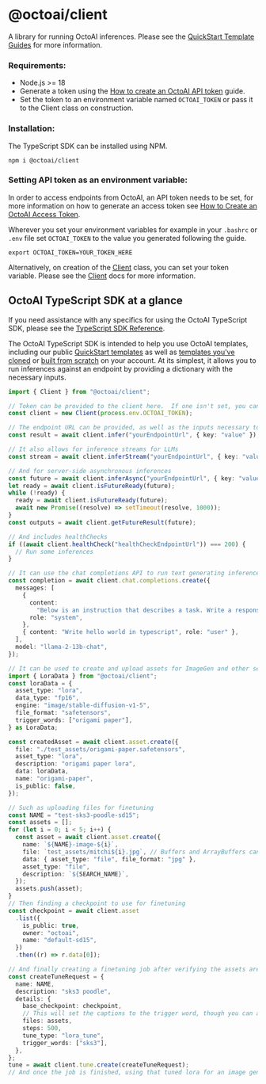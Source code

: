 # @octoai/client

A library for running OctoAI inferences. Please see the [QuickStart Template Guides](https://docs.octoai.cloud/docs/quickstart-templates-on-the-typescript-sdk) for more information.

### Requirements:

- Node.js >= 18
- Generate a token using the [How to create an OctoAI API token](https://docs.octoai.cloud/docs/how-to-create-an-octoai-access-token) guide.
- Set the token to an environment variable named `OCTOAI_TOKEN` or pass it to the Client class on construction.

### Installation:

The TypeScript SDK can be installed using NPM.

```Text bash
npm i @octoai/client
```

### Setting API token as an environment variable:

In order to access endpoints from OctoAI, an API token needs to be set, for more information on how to generate an access token see [How to Create an OctoAI Access Token](https://docs.octoai.cloud/docs/how-to-create-an-octoai-access-token).

Wherever you set your environment variables for example in your `.bashrc` or `.env` file set `OCTOAI_TOKEN` to the value you generated following the guide.

```Text bash
export OCTOAI_TOKEN=YOUR_TOKEN_HERE
```

Alternatively, on creation of the [Client](https://octoml.github.io/octoai-typescript-sdk/classes/Client.html) class, you can set your token variable. Please see the [Client](https://octoml.github.io/octoai-typescript-sdk/classes/Client.html) docs for more information.

## OctoAI TypeScript SDK at a glance

If you need assistance with any specifics for using the OctoAI TypeScript SDK, please see the [TypeScript SDK Reference](https://octoml.github.io/octoai-typescript-sdk/).

The OctoAI TypeScript SDK is intended to help you use OctoAI templates, including our public [QuickStart templates](https://docs.octoai.cloud/docs/welcome-to-the-octoai-compute-service-copy) as well as [templates you've cloned](https://docs.octoai.cloud/docs/create-custom-endpoints-from-a-container) or [built from scratch](https://docs.octoai.cloud/docs/create-custom-endpoints-from-python-code) on your account. At its simplest, it allows you to run inferences against an endpoint by providing a dictionary with the necessary inputs.

```typescript
import { Client } from "@octoai/client";

// Token can be provided to the client here.  If one isn't set, you cannot use client.tune, client.asset, or client.chat.
const client = new Client(process.env.OCTOAI_TOKEN);

// The endpoint URL can be provided, as well as the inputs necessary to run an inference.
const result = await client.infer("yourEndpointUrl", { key: "value" });

// It also allows for inference streams for LLMs
const stream = await client.inferStream("yourEndpointUrl", { key: "value" });

// And for server-side asynchronous inferences
const future = await client.inferAsync("yourEndpointUrl", { key: "value" });
let ready = await client.isFutureReady(future);
while (!ready) {
  ready = await client.isFutureReady(future);
  await new Promise((resolve) => setTimeout(resolve, 1000));
}
const outputs = await client.getFutureResult(future);

// And includes healthChecks
if ((await client.healthCheck("healthCheckEndpointUrl")) === 200) {
  // Run some inferences
}

// It can use the chat completions API to run text generating inferences with stream set to true or defauling to false.
const completion = await client.chat.completions.create({
  messages: [
    {
      content:
        "Below is an instruction that describes a task. Write a response that appropriately completes the request.",
      role: "system",
    },
    { content: "Write hello world in typescript", role: "user" },
  ],
  model: "llama-2-13b-chat",
});

// It can be used to create and upload assets for ImageGen and other services.
import { LoraData } from "@octoai/client";
const loraData = {
  asset_type: "lora",
  data_type: "fp16",
  engine: "image/stable-diffusion-v1-5",
  file_format: "safetensors",
  trigger_words: ["origami paper"],
} as LoraData;

const createdAsset = await client.asset.create({
  file: "./test_assets/origami-paper.safetensors",
  asset_type: "lora",
  description: "origami paper lora",
  data: loraData,
  name: "origami-paper",
  is_public: false,
});

// Such as uploading files for finetuning
const NAME = "test-sks3-poodle-sd15";
const assets = [];
for (let i = 0; i < 5; i++) {
  const asset = await client.asset.create({
    name: `${NAME}-image-${i}`,
    file: `test_assets/mitchi${i}.jpg`, // Buffers and ArrayBuffers can also be used
    data: { asset_type: "file", file_format: "jpg" },
    asset_type: "file",
    description: `${SEARCH_NAME}`,
  });
  assets.push(asset);
}
// Then finding a checkpoint to use for finetuning
const checkpoint = await client.asset
  .list({
    is_public: true,
    owner: "octoai",
    name: "default-sd15",
  })
  .then((r) => r.data[0]);

// And finally creating a finetuning job after verifying the assets are ready
const createTuneRequest = {
  name: NAME,
  description: "sks3 poodle",
  details: {
    base_checkpoint: checkpoint,
    // This will set the captions to the trigger word, though you can also pass [{file_id: assets[0].id, caption: "your detailed caption with sks3 the trigger word in it here"}]
    files: assets,
    steps: 500,
    tune_type: "lora_tune",
    trigger_words: ["sks3"],
  },
};
tune = await client.tune.create(createTuneRequest);
// And once the job is finished, using that tuned lora for an image generation request using infer.
```
